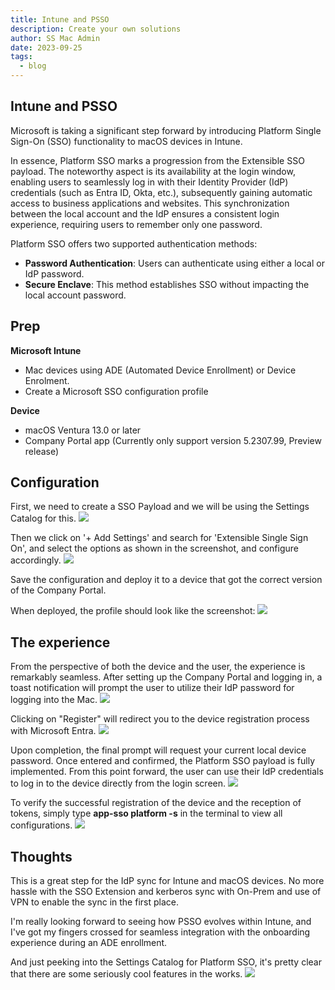 ```yaml
---
title: Intune and PSSO
description: Create your own solutions
author: SS Mac Admin
date: 2023-09-25
tags:
  - blog
---
```


## Intune and PSSO

Microsoft is taking a significant step forward by introducing Platform Single Sign-On (SSO) functionality to macOS devices in Intune.

In essence, Platform SSO marks a progression from the Extensible SSO payload. The noteworthy aspect is its availability at the login window, enabling users to seamlessly log in with their Identity Provider (IdP) credentials (such as Entra ID, Okta, etc.), subsequently gaining automatic access to business applications and websites. This synchronization between the local account and the IdP ensures a consistent login experience, requiring users to remember only one password.

Platform SSO offers two supported authentication methods:

* **Password Authentication**: Users can authenticate using either a local or IdP password.
* **Secure Enclave**: This method establishes SSO without impacting the local account password.

## Prep
**Microsoft Intune**

* Mac devices using ADE (Automated Device Enrollment) or Device Enrolment.
* Create a Microsoft SSO configuration profile

**Device**

* macOS Ventura 13.0 or later
* Company Portal app (Currently only support version 5.2307.99, Preview release)


## Configuration
First, we need to create a SSO Payload and we will be using the Settings Catalog for this.
![](/static/img/psso_profile_create.png)

Then we click on '+ Add Settings' and search for 'Extensible Single Sign On', and select the options as shown in the screenshot, and configure accordingly.
![](/static/img/psso_profile_settings.png)

Save the configuration and deploy it to a device that got the correct version of the Company Portal.

When deployed, the profile should look like the screenshot:
![](/static/img/psso_profile_on_device.png)

## The experience
From the perspective of both the device and the user, the experience is remarkably seamless. After setting up the Company Portal and logging in, a toast notification will prompt the user to utilize their IdP password for logging into the Mac.
![](/static/img/psso_toast_register.png)

Clicking on "Register" will redirect you to the device registration process with Microsoft Entra.
![](/static/img/psso_toast_register_entra.png)

Upon completion, the final prompt will request your current local device password. Once entered and confirmed, the Platform SSO payload is fully implemented. From this point forward, the user can use their IdP credentials to log in to the device directly from the login screen.
![](/static/img/psso_toast_register_complete.png)

To verify the successful registration of the device and the reception of tokens, simply type **app-sso platform -s** in the terminal to view all configurations.
![](/static/img/psso_terminal.png)

## Thoughts
This is a great step for the IdP sync for Intune and macOS devices. No more hassle with the SSO Extension and kerberos sync with On-Prem and use of VPN to enable the sync in the first place.

I'm really looking forward to seeing how PSSO evolves within Intune, and I've got my fingers crossed for seamless integration with the onboarding experience during an ADE enrollment.

And just peeking into the Settings Catalog for Platform SSO, it's pretty clear that there are some seriously cool features in the works.
![](/static/img/psso_new_settings.png)
